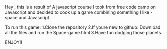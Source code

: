 Hey , this is a result of A javascript course I took from free code camp on Javascript and decided to cook up a game combining something I like - space and Javascript 



To run this game: 
1.Clone the repository
2.If youre new to github: Download all the files and run the Space-game.html 
3.Have fun dodging those planets.


ENJOY!!


